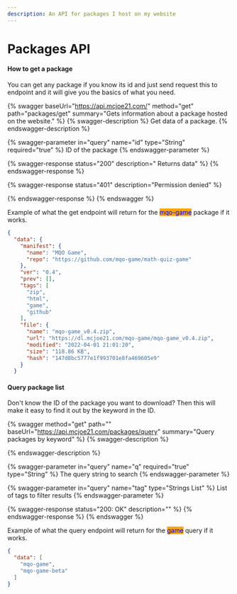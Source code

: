 ```yaml
---
description: An API for packages I host on my website
---
```


# Packages API

#### How to get a package <a href="#get" id="get"></a>

You can get any package if you know its id and just send request this to endpoint and it will give you the basics of what you need.

{% swagger baseUrl="https://api.mcjoe21.com/" method="get" path="packages/get" summary="Gets information about a package hosted on the website." %}
{% swagger-description %}
Get data of a package.
{% endswagger-description %}

{% swagger-parameter in="query" name="id" type="String" required="true" %}
ID of the package
{% endswagger-parameter %}

{% swagger-response status="200" description=" Returns data" %}
{% endswagger-response %}

{% swagger-response status="401" description="Permission denied" %}

{% endswagger-response %}
{% endswagger %}

Example of what the get endpoint will return for the <mark style="color:blue;background-color:orange;">mqo-game</mark> package if it works.

```json
{
  "data": {
    "manifest": {
      "name": "MQO Game",
      "repo": "https://github.com/mqo-game/math-quiz-game"
    },
    "ver": "0.4",
    "prev": [],
    "tags": [
      "zip",
      "html",
      "game",
      "github"
    ],
    "file": {
      "name": "mqo-game_v0.4.zip",
      "url": "https://dl.mcjoe21.com/mqo-game/mqo-game_v0.4.zip",
      "modified": "2022-04-01 21:01:20",
      "size": "118.86 KB",
      "hash": "147d8bc5777e1f993701e8fa469605e9"
    }
  }
```



#### Query package list <a href="#query" id="query"></a>

Don't know the ID of the package you want to download? Then this will make it easy to find it out by the keyword in the ID.

{% swagger method="get" path="" baseUrl="https://api.mcjoe21.com/packages/query" summary="Query packages by keyword" %}
{% swagger-description %}

{% endswagger-description %}

{% swagger-parameter in="query" name="q" required="true" type="String" %}
The query string to search
{% endswagger-parameter %}

{% swagger-parameter in="query" name="tag" type="Strings List" %}
List of tags to filter results
{% endswagger-parameter %}

{% swagger-response status="200: OK" description="" %}
{% endswagger-response %}
{% endswagger %}

Example of what the query endpoint will return for the <mark style="color:blue;background-color:orange;">game</mark> query if it works.

```json
{
  "data": [
    "mqo-game",
    "mqo-game-beta"
  ]
}
```
